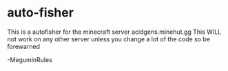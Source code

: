 # auto-fisher
This is a autofisher for the minecraft server acidgens.minehut.gg This WILL not work on any other server unless you change a lot of the code so be forewarned

-MeguminRules
